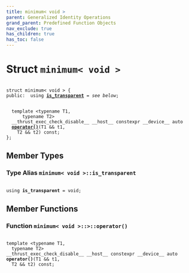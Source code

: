 ```yaml
---
title: minimum< void >
parent: Generalized Identity Operations
grand_parent: Predefined Function Objects
nav_exclude: true
has_children: true
has_toc: false
---
```


# Struct `minimum< void >`

<code class="doxybook">
<span>struct minimum&lt; void &gt; {</span>
<span>public:</span><span>&nbsp;&nbsp;using <b><a href="/thrust/api/classes/structminimum_3_01void_01_4.html#using-is_transparent">is&#95;transparent</a></b> = <i>see below</i>;</span>
<br>
<span>&nbsp;&nbsp;template &lt;typename T1,</span>
<span>&nbsp;&nbsp;&nbsp;&nbsp;&nbsp;&nbsp;typename T2&gt;</span>
<span>&nbsp;&nbsp;__thrust_exec_check_disable__ __host__ constexpr __device__ auto </span><span>&nbsp;&nbsp;<b><a href="/thrust/api/classes/structminimum_3_01void_01_4.html#function-operator()">operator()</a></b>(T1 && t1,</span>
<span>&nbsp;&nbsp;&nbsp;&nbsp;T2 && t2) const;</span>
<span>};</span>
</code>

## Member Types

<h3 id="using-is_transparent">
Type Alias <code>minimum&lt; void &gt;::is&#95;transparent</code>
</h3>

<code class="doxybook">
<span>using <b>is_transparent</b> = void;</span></code>

## Member Functions

<h3 id="function-operator()">
Function <code>minimum&lt; void &gt;::&gt;::operator()</code>
</h3>

<code class="doxybook">
<span>template &lt;typename T1,</span>
<span>&nbsp;&nbsp;typename T2&gt;</span>
<span>__thrust_exec_check_disable__ __host__ constexpr __device__ auto </span><span><b>operator()</b>(T1 && t1,</span>
<span>&nbsp;&nbsp;T2 && t2) const;</span></code>

